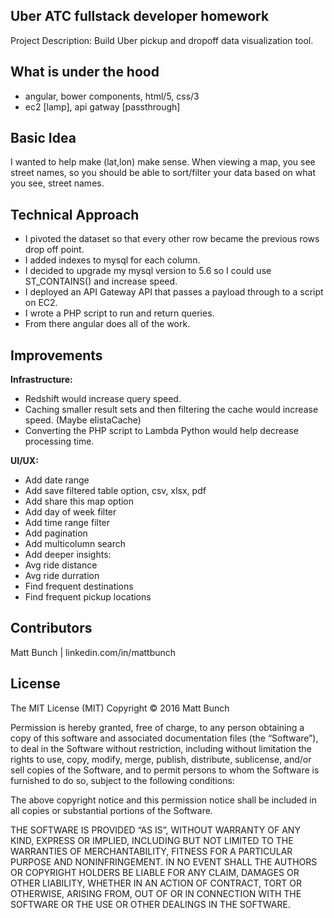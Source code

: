 ## Uber ATC full­stack developer homework

Project Description: Build Uber pickup and dropoff data visualization tool.

## What is under the hood

* angular, bower components, html/5, css/3
* ec2 [lamp], api gatway [passthrough]

## Basic Idea

I wanted to help make (lat,lon) make sense. When viewing a map, you see street names, so you should be able to sort/filter your data based on what you see, street names.

## Technical Approach

* I pivoted the dataset so that every other row became the previous rows drop off point.
* I added indexes to mysql for each column.
* I decided to upgrade my mysql version to 5.6 so I could use ST_CONTAINS() and increase speed.
* I deployed an API Gateway API that passes a payload through to a script on EC2.
* I wrote a PHP script to run and return queries.
* From there angular does all of the work.

## Improvements

**Infrastructure:**
* Redshift would increase query speed.
* Caching smaller result sets and then filtering the cache would increase speed. (Maybe elistaCache)
* Converting the PHP script to Lambda Python would help decrease processing time.


**UI/UX:**
* Add date range
* Add save filtered table option, csv, xlsx, pdf
* Add share this map option
* Add day of week filter
* Add time range filter
* Add pagination
* Add multicolumn search
* Add deeper insights:
 * Avg ride distance
 * Avg ride durration
 * Find frequent destinations
 * Find frequent pickup locations

## Contributors

Matt Bunch | linkedin.com/in/mattbunch

## License
The MIT License (MIT)
Copyright © 2016 Matt Bunch

Permission is hereby granted, free of charge, to any person obtaining a copy of this software and associated documentation files (the “Software”), to deal in the Software without restriction, including without limitation the rights to use, copy, modify, merge, publish, distribute, sublicense, and/or sell copies of the Software, and to permit persons to whom the Software is furnished to do so, subject to the following conditions:

The above copyright notice and this permission notice shall be included in all copies or substantial portions of the Software.

THE SOFTWARE IS PROVIDED “AS IS”, WITHOUT WARRANTY OF ANY KIND, EXPRESS OR IMPLIED, INCLUDING BUT NOT LIMITED TO THE WARRANTIES OF MERCHANTABILITY, FITNESS FOR A PARTICULAR PURPOSE AND NONINFRINGEMENT. IN NO EVENT SHALL THE AUTHORS OR COPYRIGHT HOLDERS BE LIABLE FOR ANY CLAIM, DAMAGES OR OTHER LIABILITY, WHETHER IN AN ACTION OF CONTRACT, TORT OR OTHERWISE, ARISING FROM, OUT OF OR IN CONNECTION WITH THE SOFTWARE OR THE USE OR OTHER DEALINGS IN THE SOFTWARE.
